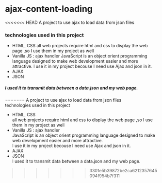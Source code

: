 # ajax-content-loading
<<<<<<< HEAD
A project to use ajax to load data from json files

### technologies used in this project
* HTML, CSS
all web projects require html and css to display the web page ,so I use them in my project  as well
* Vanilla JS : ajax handler
JavaScript is an object orient programming language designed to make web development easier and more attractive.
I use it in my project becouse I need use Ajax and json in it.
* AJAX
* JSON
##### I used it to transmit data between a data.json and my web page.
=======
A project to use ajax to load data from json files  
  technologies used in this project  
* HTML, CSS  
  all web projects require html and css to display the web page ,so I use them in my project  as well  
* Vanilla JS : ajax handler  
  JavaScript is an object orient programming language designed to make web development easier and more attractive.  
  I use it in my project becouse I need use Ajax and json in it.  
* AJAX  
* JSON  
  I  used it to transmit data between a data.json and my web page.  
>>>>>>> 3301e5b39872be2ca6212357645094f954b7f311
